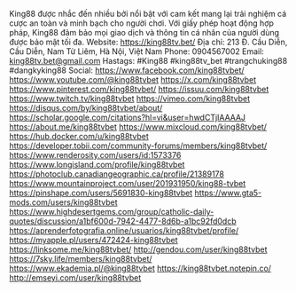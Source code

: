King88 được nhắc đến nhiều bởi nổi bật với cam kết mang lại trải nghiệm cá cược an toàn và minh bạch cho người chơi. Với giấy phép hoạt động hợp pháp, King88 đảm bảo mọi giao dịch và thông tin cá nhân của người dùng được bảo mật tối đa.
Website: https://king88tv.bet/
Địa chỉ: 213 Đ. Cầu Diễn, Cầu Diễn, Nam Từ Liêm, Hà Nội, Việt Nam
Phone: 0904567002
Email: king88tv.bet@gmail.com
Hastags: #King88 #king88tv_bet #trangchuking88 #dangkyking88
Social:
https://www.facebook.com/king88tvbet/ 
https://www.youtube.com/@king88tvbet 
https://x.com/king88tvbet 
https://www.pinterest.com/king88tvbet/ 
https://issuu.com/king88tvbet 
https://www.twitch.tv/king88tvbet 
https://vimeo.com/king88tvbet 
https://disqus.com/by/king88tvbet/about/ 
https://scholar.google.com/citations?hl=vi&user=hwdCTjIAAAAJ 
https://about.me/king88tvbet 
https://www.mixcloud.com/king88tvbet/ 
https://hub.docker.com/u/king88tvbet  
https://developer.tobii.com/community-forums/members/king88tvbet/ 
https://www.renderosity.com/users/id:1573376 
https://www.longisland.com/profile/king88tvbet 
https://photoclub.canadiangeographic.ca/profile/21389178 
https://www.mountainproject.com/user/201931950/king88-tvbet 
https://pinshape.com/users/5691830-king88tvbet 
https://www.gta5-mods.com/users/king88tvbet 
https://www.highdesertgems.com/group/catholic-daily-quotes/discussion/a1bf600d-7942-4477-8d6b-a1bc92fd0dcb 
https://aprenderfotografia.online/usuarios/king88tvbet/profile/ 
https://myapple.pl/users/472424-king88tvbet 
https://linksome.me/king88tvbet/ 
http://gendou.com/user/king88tvbet  
https://7sky.life/members/king88tvbet/ 
https://www.ekademia.pl/@king88tvbet 
https://king88tvbet.notepin.co/ 
http://emseyi.com/user/king88tvbet 


